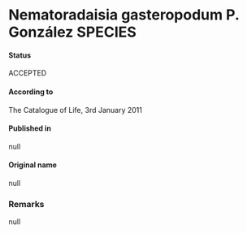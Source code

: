 # Nematoradaisia gasteropodum P. González SPECIES

#### Status
ACCEPTED

#### According to
The Catalogue of Life, 3rd January 2011

#### Published in
null

#### Original name
null

### Remarks
null